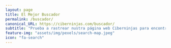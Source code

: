 ```yaml
---
layout: page
title: El Mejor Buscador
permalink: /buscador/
canonical_URL: https://ciberninjas.com/buscador/
subtitle: "Prueba a rastrear nustra página web Ciberninjas para encontrar cualquier cosa que desees."
feature-img: "assets/img/pexels/search-map.jpeg"
icon: "fa-search"
---
```


<script async src='https://cse.google.com/cse.js?cx=034f449078f9bd39e'></script><div class="gcse-searchbox-only"></div>

<script async src='https://cse.google.com/cse.js?cx=034f449078f9bd39e'></script><div class="gcse-searchresults-only"></div>